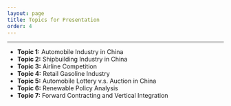 ```yaml
---
layout: page
title: Topics for Presentation
order: 4
---
```

***

- **Topic 1:** Automobile Industry in China  
- **Topic 2:** Shipbuilding Industry in China  
- **Topic 3:** Airline Competition  
- **Topic 4:** Retail Gasoline Industry  
- **Topic 5:** Automobile Lottery v.s. Auction in China  
- **Topic 6:** Renewable Policy Analysis  
- **Topic 7:** Forward Contracting and Vertical Integration  
